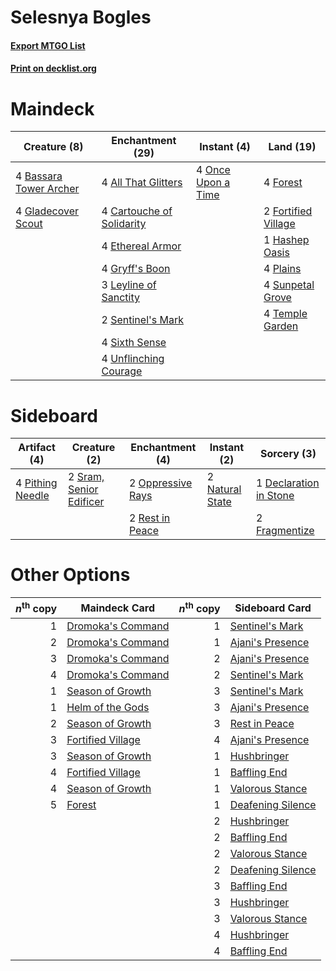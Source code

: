 # Selesnya Bogles

#### [Export MTGO List](../collection/Selesnya%20Bogles/Selesnya%20Bogles.txt)
#### [Print on decklist.org](http://decklist.org/?deckmain=4%09All%20That%20Glitters%0A4%09Bassara%20Tower%20Archer%0A4%09Cartouche%20of%20Solidarity%0A4%09Ethereal%20Armor%0A4%09Forest%0A2%09Fortified%20Village%0A4%09Gladecover%20Scout%0A4%09Gryff's%20Boon%0A1%09Hashep%20Oasis%0A3%09Leyline%20of%20Sanctity%0A4%09Once%20Upon%20a%20Time%0A4%09Plains%0A2%09Sentinel's%20Mark%0A4%09Sixth%20Sense%0A4%09Sunpetal%20Grove%0A4%09Temple%20Garden%0A4%09Unflinching%20Courage&deckside=1%09Declaration%20in%20Stone%0A2%09Fragmentize%0A2%09Natural%20State%0A2%09Oppressive%20Rays%0A4%09Pithing%20Needle%0A2%09Rest%20in%20Peace%0A2%09Sram,%20Senior%20Edificer)
# Maindeck

|                                          Creature (8)                                           |                                          Enchantment (29)                                          |                                         Instant (4)                                         |                                          Land (19)                                           |
|-------------------------------------------------------------------------------------------------|----------------------------------------------------------------------------------------------------|---------------------------------------------------------------------------------------------|----------------------------------------------------------------------------------------------|
|4 [Bassara Tower Archer](http://gatherer.wizards.com/Pages/Card/Details.aspx?multiverseid=380376)|4 [All That Glitters](http://gatherer.wizards.com/Pages/Card/Details.aspx?multiverseid=472964)      |4 [Once Upon a Time](http://gatherer.wizards.com/Pages/Card/Details.aspx?multiverseid=473131)|4 [Forest](http://gatherer.wizards.com/Pages/Card/Details.aspx?multiverseid=439860)           |
|4 [Gladecover Scout](http://gatherer.wizards.com/Pages/Card/Details.aspx?multiverseid=220082)    |4 [Cartouche of Solidarity](http://gatherer.wizards.com/Pages/Card/Details.aspx?multiverseid=426709)|                                                                                             |2 [Fortified Village](http://gatherer.wizards.com/Pages/Card/Details.aspx?multiverseid=410042)|
|                                                                                                 |4 [Ethereal Armor](http://gatherer.wizards.com/Pages/Card/Details.aspx?multiverseid=265414)         |                                                                                             |1 [Hashep Oasis](http://gatherer.wizards.com/Pages/Card/Details.aspx?multiverseid=430866)     |
|                                                                                                 |4 [Gryff's Boon](http://gatherer.wizards.com/Pages/Card/Details.aspx?multiverseid=409758)           |                                                                                             |4 [Plains](http://gatherer.wizards.com/Pages/Card/Details.aspx?multiverseid=439856)           |
|                                                                                                 |3 [Leyline of Sanctity](http://gatherer.wizards.com/Pages/Card/Details.aspx?multiverseid=204993)    |                                                                                             |4 [Sunpetal Grove](http://gatherer.wizards.com/Pages/Card/Details.aspx?multiverseid=420946)   |
|                                                                                                 |2 [Sentinel's Mark](http://gatherer.wizards.com/Pages/Card/Details.aspx?multiverseid=457164)        |                                                                                             |4 [Temple Garden](http://gatherer.wizards.com/Pages/Card/Details.aspx?multiverseid=405112)    |
|                                                                                                 |4 [Sixth Sense](http://gatherer.wizards.com/Pages/Card/Details.aspx?multiverseid=426889)            |                                                                                             |                                                                                              |
|                                                                                                 |4 [Unflinching Courage](http://gatherer.wizards.com/Pages/Card/Details.aspx?multiverseid=446198)    |                                                                                             |                                                                                              |


# Sideboard

|                                       Artifact (4)                                        |                                           Creature (2)                                           |                                      Enchantment (4)                                       |                                       Instant (2)                                        |                                           Sorcery (3)                                           |
|-------------------------------------------------------------------------------------------|--------------------------------------------------------------------------------------------------|--------------------------------------------------------------------------------------------|------------------------------------------------------------------------------------------|-------------------------------------------------------------------------------------------------|
|4 [Pithing Needle](http://gatherer.wizards.com/Pages/Card/Details.aspx?multiverseid=129526)|2 [Sram, Senior Edificer](http://gatherer.wizards.com/Pages/Card/Details.aspx?multiverseid=423690)|2 [Oppressive Rays](http://gatherer.wizards.com/Pages/Card/Details.aspx?multiverseid=380465)|2 [Natural State](http://gatherer.wizards.com/Pages/Card/Details.aspx?multiverseid=407646)|1 [Declaration in Stone](http://gatherer.wizards.com/Pages/Card/Details.aspx?multiverseid=409750)|
|                                                                                           |                                                                                                  |2 [Rest in Peace](http://gatherer.wizards.com/Pages/Card/Details.aspx?multiverseid=442021)  |                                                                                          |2 [Fragmentize](http://gatherer.wizards.com/Pages/Card/Details.aspx?multiverseid=417587)         |


# Other Options

|*n*<sup>th</sup> copy|                                       Maindeck Card                                        |*n*<sup>th</sup> copy|                                       Sideboard Card                                       |
|--------------------:|--------------------------------------------------------------------------------------------|--------------------:|--------------------------------------------------------------------------------------------|
|                    1|[Dromoka's Command](http://gatherer.wizards.com/Pages/Card/Details.aspx?multiverseid=394558)|                    1|[Sentinel's Mark](http://gatherer.wizards.com/Pages/Card/Details.aspx?multiverseid=457164)  |
|                    2|[Dromoka's Command](http://gatherer.wizards.com/Pages/Card/Details.aspx?multiverseid=394558)|                    1|[Ajani's Presence](http://gatherer.wizards.com/Pages/Card/Details.aspx?multiverseid=380368) |
|                    3|[Dromoka's Command](http://gatherer.wizards.com/Pages/Card/Details.aspx?multiverseid=394558)|                    2|[Ajani's Presence](http://gatherer.wizards.com/Pages/Card/Details.aspx?multiverseid=380368) |
|                    4|[Dromoka's Command](http://gatherer.wizards.com/Pages/Card/Details.aspx?multiverseid=394558)|                    2|[Sentinel's Mark](http://gatherer.wizards.com/Pages/Card/Details.aspx?multiverseid=457164)  |
|                    1|[Season of Growth](http://gatherer.wizards.com/Pages/Card/Details.aspx?multiverseid=466945) |                    3|[Sentinel's Mark](http://gatherer.wizards.com/Pages/Card/Details.aspx?multiverseid=457164)  |
|                    1|[Helm of the Gods](http://gatherer.wizards.com/Pages/Card/Details.aspx?multiverseid=398588) |                    3|[Ajani's Presence](http://gatherer.wizards.com/Pages/Card/Details.aspx?multiverseid=380368) |
|                    2|[Season of Growth](http://gatherer.wizards.com/Pages/Card/Details.aspx?multiverseid=466945) |                    3|[Rest in Peace](http://gatherer.wizards.com/Pages/Card/Details.aspx?multiverseid=442021)    |
|                    3|[Fortified Village](http://gatherer.wizards.com/Pages/Card/Details.aspx?multiverseid=410042)|                    4|[Ajani's Presence](http://gatherer.wizards.com/Pages/Card/Details.aspx?multiverseid=380368) |
|                    3|[Season of Growth](http://gatherer.wizards.com/Pages/Card/Details.aspx?multiverseid=466945) |                    1|[Hushbringer](http://gatherer.wizards.com/Pages/Card/Details.aspx?multiverseid=472980)      |
|                    4|[Fortified Village](http://gatherer.wizards.com/Pages/Card/Details.aspx?multiverseid=410042)|                    1|[Baffling End](http://gatherer.wizards.com/Pages/Card/Details.aspx?multiverseid=439658)     |
|                    4|[Season of Growth](http://gatherer.wizards.com/Pages/Card/Details.aspx?multiverseid=466945) |                    1|[Valorous Stance](http://gatherer.wizards.com/Pages/Card/Details.aspx?multiverseid=391950)  |
|                    5|[Forest](http://gatherer.wizards.com/Pages/Card/Details.aspx?multiverseid=439860)           |                    1|[Deafening Silence](http://gatherer.wizards.com/Pages/Card/Details.aspx?multiverseid=472972)|
|                     |                                                                                            |                    2|[Hushbringer](http://gatherer.wizards.com/Pages/Card/Details.aspx?multiverseid=472980)      |
|                     |                                                                                            |                    2|[Baffling End](http://gatherer.wizards.com/Pages/Card/Details.aspx?multiverseid=439658)     |
|                     |                                                                                            |                    2|[Valorous Stance](http://gatherer.wizards.com/Pages/Card/Details.aspx?multiverseid=391950)  |
|                     |                                                                                            |                    2|[Deafening Silence](http://gatherer.wizards.com/Pages/Card/Details.aspx?multiverseid=472972)|
|                     |                                                                                            |                    3|[Baffling End](http://gatherer.wizards.com/Pages/Card/Details.aspx?multiverseid=439658)     |
|                     |                                                                                            |                    3|[Hushbringer](http://gatherer.wizards.com/Pages/Card/Details.aspx?multiverseid=472980)      |
|                     |                                                                                            |                    3|[Valorous Stance](http://gatherer.wizards.com/Pages/Card/Details.aspx?multiverseid=391950)  |
|                     |                                                                                            |                    4|[Hushbringer](http://gatherer.wizards.com/Pages/Card/Details.aspx?multiverseid=472980)      |
|                     |                                                                                            |                    4|[Baffling End](http://gatherer.wizards.com/Pages/Card/Details.aspx?multiverseid=439658)     |

